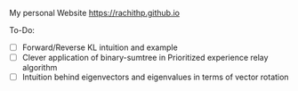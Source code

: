 My personal Website https://rachithp.github.io

To-Do:
- [ ] Forward/Reverse KL intuition and example
- [ ] Clever application of binary-sumtree in Prioritized experience relay algorithm
- [ ] Intuition behind eigenvectors and eigenvalues in terms of vector rotation
